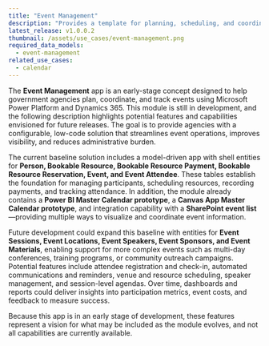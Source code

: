 ```yaml
---
title: "Event Management"
description: "Provides a template for planning, scheduling, and coordinating events, attendees, and bookable resources across an organization."
latest_release: v1.0.0.2
thumbnail: /assets/use_cases/event-management.png
required_data_models:
  - event-management
related_use_cases:
  - calendar
---
```


The **Event Management** app is an early-stage concept designed to help government agencies plan, coordinate, and track events using Microsoft Power Platform and Dynamics 365. This module is still in development, and the following description highlights potential features and capabilities envisioned for future releases. The goal is to provide agencies with a configurable, low-code solution that streamlines event operations, improves visibility, and reduces administrative burden.

The current baseline solution includes a model-driven app with shell entities for **Person, Bookable Resource, Bookable Resource Payment, Bookable Resource Reservation, Event, and Event Attendee**. These tables establish the foundation for managing participants, scheduling resources, recording payments, and tracking attendance. In addition, the module already contains a **Power BI Master Calendar prototype**, a **Canvas App Master Calendar prototype**, and integration capability with a **SharePoint event list**—providing multiple ways to visualize and coordinate event information.

Future development could expand this baseline with entities for **Event Sessions, Event Locations, Event Speakers, Event Sponsors, and Event Materials**, enabling support for more complex events such as multi-day conferences, training programs, or community outreach campaigns. Potential features include attendee registration and check-in, automated communications and reminders, venue and resource scheduling, speaker management, and session-level agendas. Over time, dashboards and reports could deliver insights into participation metrics, event costs, and feedback to measure success.

Because this app is in an early stage of development, these features represent a vision for what may be included as the module evolves, and not all capabilities are currently available.
